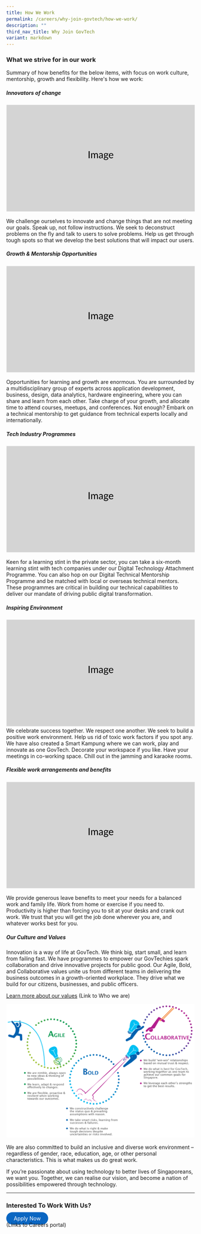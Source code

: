 ```yaml
---
title: How We Work
permalink: /careers/why-join-govtech/how-we-work/
description: ""
third_nav_title: Why Join GovTech
variant: markdown
---
```

### What we strive for in our work
Summary of how benefits for the below items, with focus on work culture, mentorship, growth and flexibility. Here's how we work:

##### Innovators of change
![](/images/Placeholders/Screenshot_2023_11_10_at_9_56_05_AM.png)

We challenge ourselves to innovate and change things that are not meeting our goals. Speak up, not follow instructions. We seek to deconstruct problems on the fly and talk to users to solve problems. Help us get through tough spots so that we develop the best solutions that will impact our users.

 #####  Growth &amp; Mentorship Opportunities
![](/images/Placeholders/Screenshot_2023_11_10_at_9_56_05_AM.png)

Opportunities for learning and growth are enormous. You are surrounded by a multidisciplinary group of experts across application development, business, design, data analytics, hardware engineering, where you can share and learn from each other. Take charge of your growth, and allocate time to attend courses, meetups, and conferences. Not enough? Embark on a technical mentorship to get guidance from technical experts locally and internationally.

##### Tech Industry Programmes
![](/images/Placeholders/Screenshot_2023_11_10_at_9_56_05_AM.png)

Keen for a learning stint in the private sector, you can take a six-month learning stint with tech companies under our Digital Technology Attachment Programme. You can also hop on our Digital Technical Mentorship Programme and be matched with local or overseas technical mentors. These programmes are critical in building our technical capabilities to deliver our mandate of driving public digital transformation. 

##### Inspiring Environment
![](/images/Placeholders/Screenshot_2023_11_10_at_9_56_05_AM.png)
We celebrate success together. We respect one another. We seek to build a positive work environment. Help us rid of toxic work factors if you spot any. We have also created a Smart Kampung where we can work, play and innovate as one GovTech. Decorate your workspace if you like. Have your meetings in co-working space. Chill out in the jamming and karaoke rooms.

##### Flexible work arrangements and benefits
![](/images/Placeholders/Screenshot_2023_11_10_at_9_56_05_AM.png)

We provide generous leave benefits to meet your needs for a balanced work and family life. Work from home or exercise if you need to. Productivity is higher than forcing you to sit at your desks and crank out work. We trust that you will get the job done wherever you are, and whatever works best for you.

##### Our Culture and Values

Innovation is a way of life at GovTech.  We think big, start small, and learn from failing fast.  We have programmes to empower our GovTechies spark collaboration and drive innovative projects for public good.
Our Agile, Bold, and Collaborative values unite us from different teams in delivering the business outcomes in a growth-oriented workplace.  They drive what we build for our citizens, businesses, and public officers.

[Learn more about our values](/who-we-are) (Link to Who we are)

![Why GovTech - Agile Bold Collaborative](/images/careers/why-govtech-abc.png)

We are also committed to build an inclusive and diverse work environment – regardless of gender, race, education, age, or other personal characteristics.  This is what makes us do great work.

If you’re passionate about using technology to better lives of Singaporeans, we want you. Together, we can realise our vision, and become a nation of possibilities empowered through technology.

---

### Interested To Work With Us?
<a href="https://go.gov.sg/govtechcareers" target="_blank" style="background-color: #0A66C2; color: white; text-decoration: none; border-radius: 100px; padding-left: 20px; padding-right: 20px; padding-top:8px; padding-bottom:8px">Apply Now</a>
<br>(Links to Careers portal)
